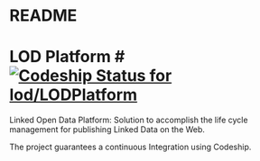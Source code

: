 # README #

# LOD Platform # [ ![Codeship Status for lod/LODPlatform](https://codeship.com/projects/f70d1860-b628-0132-afb1-32912015c090/status?branch=master)](https://codeship.com/projects/70968)

Linked Open Data Platform: Solution to accomplish the life cycle management for publishing Linked Data on the Web.

The project guarantees a continuous Integration using Codeship.
